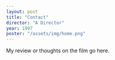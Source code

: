```yaml
---
layout: post
title: "Contact"
director: "A Director"
year: 1997
poster: "/assets/img/home.png"
---
```


My review or thoughts on the film go here.
